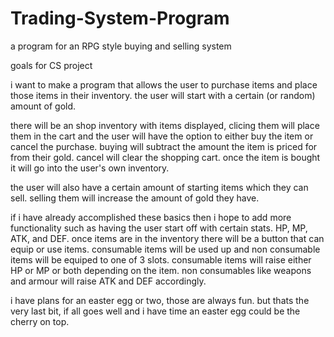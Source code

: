 # Trading-System-Program
a program for an RPG style buying and selling system

goals for CS project 

i want to make a program that allows the user to purchase items and place
those items in their inventory. the user will start with a certain (or random)
amount of gold. 

there will be an shop inventory with items displayed, clicing them will place them
in the cart and the user will have the option to either buy the item or cancel the
purchase. buying will subtract the amount the item is priced for from their gold.
cancel will clear the shopping cart. once the item is bought it will go into the 
user's own inventory. 

the user will also have a certain amount of starting items which they can sell. 
selling them will increase the amount of gold they have.

if i have already accomplished these basics then i hope to add more functionality 
such as having the user start off with certain stats. HP, MP, ATK, and DEF. once 
items are in the inventory there will be a button that can equip or use items.
consumable items will be used up and non consumable items will be equiped to one of
3 slots. consumable items will raise either HP or MP or both depending on the item.
non consumables like weapons and armour will raise ATK and DEF accordingly.

i have plans for an easter egg or two, those are always fun. but thats the very last
bit, if all goes well and i have time an easter egg could be the cherry on top. 
